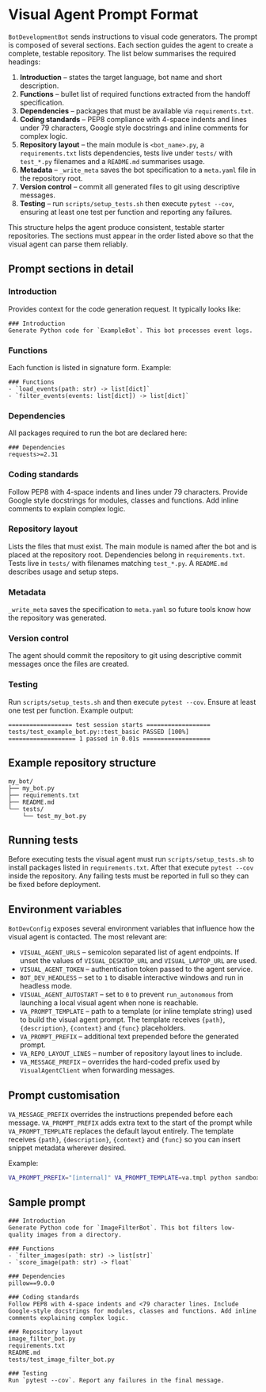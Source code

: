 # Visual Agent Prompt Format

`BotDevelopmentBot` sends instructions to visual code generators. The prompt is
composed of several sections. Each section guides the agent to create a
complete, testable repository. The list below summarises the required headings:

1. **Introduction** – states the target language, bot name and short
   description.
2. **Functions** – bullet list of required functions extracted from the
   handoff specification.
3. **Dependencies** – packages that must be available via
   `requirements.txt`.
4. **Coding standards** – PEP8 compliance with 4-space indents and lines under
   79 characters, Google style docstrings and inline comments for complex logic.
5. **Repository layout** – the main module is `<bot_name>.py`, a
   `requirements.txt` lists dependencies, tests live under `tests/` with
   `test_*.py` filenames and a `README.md` summarises usage.
6. **Metadata** – `_write_meta` saves the bot specification to a `meta.yaml`
   file in the repository root.
7. **Version control** – commit all generated files to git using descriptive
   messages.
8. **Testing** – run `scripts/setup_tests.sh` then execute `pytest --cov`,
   ensuring at least one test per function and reporting any failures.

This structure helps the agent produce consistent, testable starter
repositories. The sections must appear in the order listed above so that the
visual agent can parse them reliably.

## Prompt sections in detail

### Introduction
Provides context for the code generation request. It typically looks like:

```
### Introduction
Generate Python code for `ExampleBot`. This bot processes event logs.
```

### Functions
Each function is listed in signature form. Example:

```
### Functions
- `load_events(path: str) -> list[dict]`
- `filter_events(events: list[dict]) -> list[dict]`
```

### Dependencies
All packages required to run the bot are declared here:

```
### Dependencies
requests>=2.31
```

### Coding standards
Follow PEP8 with 4-space indents and lines under 79 characters. Provide Google
style docstrings for modules, classes and functions. Add inline comments to
explain complex logic.

### Repository layout
Lists the files that must exist. The main module is named after the bot and is
placed at the repository root. Dependencies belong in `requirements.txt`.
Tests live in `tests/` with filenames matching `test_*.py`. A `README.md`
describes usage and setup steps.

### Metadata
`_write_meta` saves the specification to `meta.yaml` so future tools know how
the repository was generated.

### Version control
The agent should commit the repository to git using descriptive commit
messages once the files are created.

### Testing
Run `scripts/setup_tests.sh` and then execute `pytest --cov`. Ensure at least
one test per function. Example output:

```
================== test session starts ==================
tests/test_example_bot.py::test_basic PASSED [100%]
=================== 1 passed in 0.01s ===================
```

## Example repository structure

```
my_bot/
├── my_bot.py
├── requirements.txt
├── README.md
└── tests/
    └── test_my_bot.py
```

## Running tests

Before executing tests the visual agent must run `scripts/setup_tests.sh` to
install packages listed in `requirements.txt`. After that execute
`pytest --cov` inside the repository. Any failing tests must be reported in
full so they can be fixed before deployment.

## Environment variables

`BotDevConfig` exposes several environment variables that influence how the
visual agent is contacted. The most relevant are:

- `VISUAL_AGENT_URLS` – semicolon separated list of agent endpoints. If unset
  the values of `VISUAL_DESKTOP_URL` and `VISUAL_LAPTOP_URL` are used.
- `VISUAL_AGENT_TOKEN` – authentication token passed to the agent service.
- `BOT_DEV_HEADLESS` – set to `1` to disable interactive windows and run in
  headless mode.
- `VISUAL_AGENT_AUTOSTART` – set to `0` to prevent `run_autonomous` from
  launching a local visual agent when none is reachable.
- `VA_PROMPT_TEMPLATE` – path to a template (or inline template string) used to
  build the visual agent prompt. The template receives `{path}`,
  `{description}`, `{context}` and `{func}` placeholders.
- `VA_PROMPT_PREFIX` – additional text prepended before the generated prompt.
- `VA_REPO_LAYOUT_LINES` – number of repository layout lines to include.
- `VA_MESSAGE_PREFIX` – overrides the hard-coded prefix used by
  `VisualAgentClient` when forwarding messages.

## Prompt customisation

`VA_MESSAGE_PREFIX` overrides the instructions prepended before each message.
`VA_PROMPT_PREFIX` adds extra text to the start of the prompt while
`VA_PROMPT_TEMPLATE` replaces the default layout entirely. The template receives
`{path}`, `{description}`, `{context}` and `{func}` so you can insert snippet
metadata wherever desired.

Example:

```bash
VA_PROMPT_PREFIX="[internal]" VA_PROMPT_TEMPLATE=va.tmpl python sandbox_runner.py full-autonomous-run
```

## Sample prompt

```
### Introduction
Generate Python code for `ImageFilterBot`. This bot filters low-quality images from a directory.

### Functions
- `filter_images(path: str) -> list[str]`
- `score_image(path: str) -> float`

### Dependencies
pillow==9.0.0

### Coding standards
Follow PEP8 with 4-space indents and <79 character lines. Include Google-style docstrings for modules, classes and functions. Add inline comments explaining complex logic.

### Repository layout
image_filter_bot.py
requirements.txt
README.md
tests/test_image_filter_bot.py

### Testing
Run `pytest --cov`. Report any failures in the final message.
```
